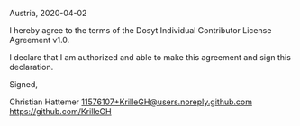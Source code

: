 Austria, 2020-04-02

I hereby agree to the terms of the Dosyt Individual Contributor License
Agreement v1.0.

I declare that I am authorized and able to make this agreement and sign this
declaration.

Signed,

Christian Hattemer 11576107+KrilleGH@users.noreply.github.com https://github.com/KrilleGH
